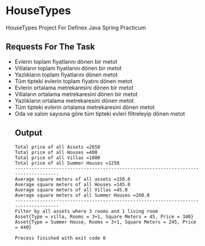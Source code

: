 # HouseTypes
HouseTypes Project For Definex Java Spring Practicum

## Requests For The Task 
<ul>
  <li>Evlerin toplam fiyatlarını dönen bir metot</li>
  <li>Villaların toplam fiyatlarını dönen bir metot</li>
  <li>Yazlıkların toplam fiyatlarını dönen metot</li>
  <li>Tüm tipteki evlerin toplam fiyatını dönen metot</li>
  <li>Evlerin ortalama metrekaresini dönen bir metot</li>
  <li>Villaların ortalama metrekaresini dönen bir metot</li>
  <li>Yazlıkların ortalama metrekaresini dönen metot</li>
  <li>Tüm tipteki evlerin ortalama metrekaresini dönen metot</li>
  <li>Oda ve salon sayısına göre tüm tipteki evleri filtreleyip dönen metot</li>

## Output 
  
```
Total price of all Assets =2650
Total price of all Houses =400
Total price of all Villas =1000
Total price of all Summer Houses =1250
-----------------------------------------------------------------------------------
Average square meters of all assets =150.0
Average square meters of all Houses =145.0
Average square meters of all Villas =45.0
Average square meters of all Summer Houses =260.0
-----------------------------------------------------------------------------------
Filter by all assets where 3 rooms and 1 living room
Asset{Type = villa, Rooms = 3+1, Square Meters = 45, Price = 340}
Asset{Type = Summer House, Rooms = 3+1, Square Meters = 245, Price = 440}

Process finished with exit code 0

```
